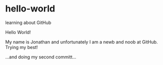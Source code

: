 # hello-world
learning about GitHub

Hello World!

My name is Jonathan and unfortunately I am a newb and noob at GitHub. Trying my best!

...and doing my second committ...
